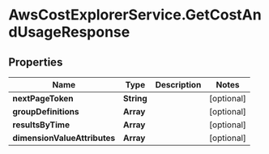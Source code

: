 # AwsCostExplorerService.GetCostAndUsageResponse

## Properties

Name | Type | Description | Notes
------------ | ------------- | ------------- | -------------
**nextPageToken** | **String** |  | [optional] 
**groupDefinitions** | **Array** |  | [optional] 
**resultsByTime** | **Array** |  | [optional] 
**dimensionValueAttributes** | **Array** |  | [optional] 


